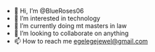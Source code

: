 - 👋 Hi, I’m @BlueRoses06
- 👀 I’m interested in technology
- 🌱 I’m currently doing mt masters in law
- 💞️ I’m looking to collaborate on anything
- 📫 How to reach me egelegejewel@gmail.com

<!---
BlueRoses06/BlueRoses06 is a ✨ special ✨ repository because its `README.md` (this file) appears on your GitHub profile.
You can click the Preview link to take a look at your changes.
--->
